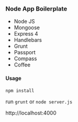 ### Node App Boilerplate

- Node JS
- Mongoose
- Express 4
- Handlebars
- Grunt
- Passport
- Compass
- Coffee

#### Usage

`npm install`

run `grunt` or `node server.js`

http://localhost:4000
